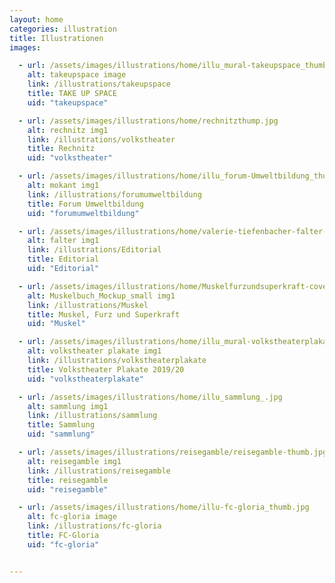 ```yaml
---
layout: home
categories: illustration
title: Illustrationen
images:

  - url: /assets/images/illustrations/home/illu_mural-takeupspace_thumb.jpg
    alt: takeupspace image
    link: /illustrations/takeupspace
    title: TAKE UP SPACE
    uid: "takeupspace"

  - url: /assets/images/illustrations/home/rechnitzthump.jpg
    alt: rechnitz img1
    link: /illustrations/volkstheater
    title: Rechnitz
    uid: "volkstheater"

  - url: /assets/images/illustrations/home/illu_forum-Umweltbildung_thumb.jpg
    alt: mokant img1
    link: /illustrations/forumumweltbildung
    title: Forum Umweltbildung
    uid: "forumumweltbildung"

  - url: /assets/images/illustrations/home/valerie-tiefenbacher-falter-pandemie2-thumb.jpg
    alt: falter img1
    link: /illustrations/Editorial
    title: Editorial
    uid: "Editorial"

  - url: /assets/images/illustrations/home/Muskelfurzundsuperkraft-cover-small.jpg
    alt: Muskelbuch_Mockup_small img1
    link: /illustrations/Muskel
    title: Muskel, Furz und Superkraft
    uid: "Muskel"

  - url: /assets/images/illustrations/home/illu_mural-volkstheaterplakate_thumb.jpg
    alt: volkstheater plakate img1
    link: /illustrations/volkstheaterplakate
    title: Volkstheater Plakate 2019/20
    uid: "volkstheaterplakate"

  - url: /assets/images/illustrations/home/illu_sammlung_.jpg
    alt: sammlung img1
    link: /illustrations/sammlung
    title: Sammlung
    uid: "sammlung"

  - url: /assets/images/illustrations/reisegamble/reisegamble-thumb.jpg
    alt: reisegamble img1
    link: /illustrations/reisegamble
    title: reisegamble
    uid: "reisegamble"

  - url: /assets/images/illustrations/home/illu-fc-gloria_thumb.jpg
    alt: fc-gloria image
    link: /illustrations/fc-gloria
    title: FC-Gloria
    uid: "fc-gloria"


---
```

